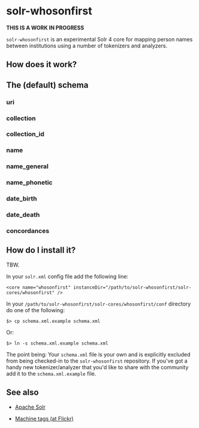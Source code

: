 solr-whosonfirst
==

**THIS IS A WORK IN PROGRESS**

`solr-whosonfirst` is an experimental Solr 4 core for mapping person names
between institutions using a number of tokenizers and analyzers.

How does it work?
--

The (default) schema
--

### uri

   <field name="uri" type="string" indexed="true" stored="true" required="true" />

### collection

   <field name="collection" type="string" indexed="true" stored="true" required="true" multiValued="false" /> 

### collection_id

   <field name="collection_id" type="string" indexed="true" stored="true" required="true" multiValued="false" /> 

### name

   <field name="name" type="string" indexed="true" stored="true" multiValued="true" required="true" />

### name_general

   <field name="name_general" type="text_general" indexed="true" stored="false" multiValued="true"/>

### name_phonetic

   <field name="name_phonetic" type="phonetic" indexed="true" stored="false" multiValued="true"/>

### date_birth
   
   <field name="date_birth" type="tdate" indexed="true" stored="true" multiValued="true"/>

### date_death

   <field name="date_death" type="tdate" indexed="true" stored="true" multiValued="true"/>

### concordances

   <field name="concordances" type="machinetag_hierarchy" indexed="true" stored="true" required="false" multiValued="true" /> 


How do I install it?
--

TBW.

In your `solr.xml` config file add the following line:

	<core name="whosonfirst" instanceDir="/path/to/solr-whosonfirst/solr-cores/whosonfirst" />

In your `/path/to/solr-whosonfirst/solr-cores/whosonfirst/conf` directory do one
of the following:

	$> cp schema.xml.example schema.xml

Or:

	$> ln -s schema.xml.example schema.xml

The point being: Your `schema.xml` file is your own and is explicitly excluded
from being checked-in to the `solr-whosonfirst` repository. If you've got a
handy new tokenizer/analyzer that you'd like to share with the community add it
to the `schema.xml.example` file.


See also
--

* [Apache Solr](https://lucene.apache.org/solr/)

* [Machine tags (at Flickr)](http://www.flickr.com/groups/api/discuss/72157594497877875/)
